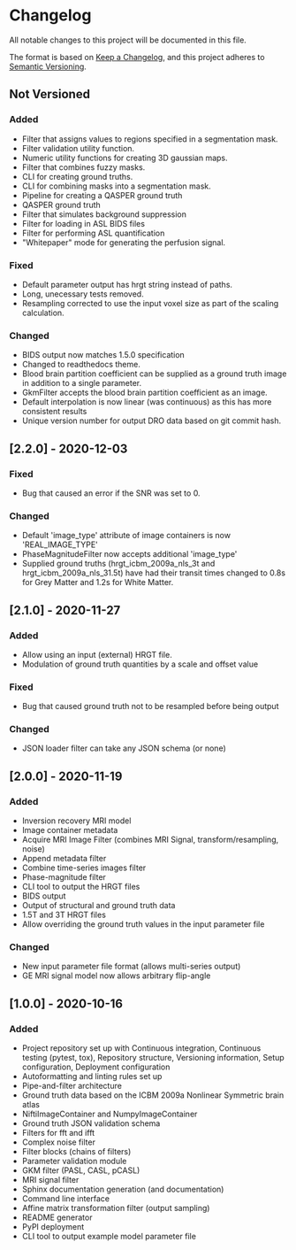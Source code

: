 # Changelog

All notable changes to this project will be documented in this file.

The format is based on [Keep a Changelog](https://keepachangelog.com/en/1.0.0/),
and this project adheres to [Semantic Versioning](https://semver.org/spec/v2.0.0.html).

## Not Versioned

### Added

- Filter that assigns values to regions specified in a segmentation mask.
- Filter validation utility function.
- Numeric utility functions for creating 3D gaussian maps.
- Filter that combines fuzzy masks.
- CLI for creating ground truths.
- CLI for combining masks into a segmentation mask.
- Pipeline for creating a QASPER ground truth
- QASPER ground truth
- Filter that simulates background suppression
- Filter for loading in ASL BIDS files
- Filter for performing ASL quantification
- "Whitepaper" mode for generating the perfusion signal.

### Fixed

- Default parameter output has hrgt string instead of paths.
- Long, unecessary tests removed.
- Resampling corrected to use the input voxel size as part of the
  scaling calculation.

### Changed

- BIDS output now matches 1.5.0 specification
- Changed to readthedocs theme.
- Blood brain partition coefficient can be supplied as a ground truth
  image in addition to a single parameter.
- GkmFilter accepts the blood brain partition coefficient as an image.
- Default interpolation is now linear (was continuous) as this has more
  consistent results
- Unique version number for output DRO data based on git commit hash.

## [2.2.0] - 2020-12-03

### Fixed

- Bug that caused an error if the SNR was set to 0.

### Changed

- Default 'image_type' attribute of image containers is now 'REAL_IMAGE_TYPE'
- PhaseMagnitudeFilter now accepts additional 'image_type'
- Supplied ground truths (hrgt_icbm_2009a_nls_3t and hrgt_icbm_2009a_nls_31.5t)
  have had their transit times changed to 0.8s for Grey Matter and 1.2s for
  White Matter.

## [2.1.0] - 2020-11-27

### Added

- Allow using an input (external) HRGT file.
- Modulation of ground truth quantities by a scale and offset value

### Fixed

- Bug that caused ground truth not to be resampled before being output

### Changed

- JSON loader filter can take any JSON schema (or none)

## [2.0.0] - 2020-11-19

### Added

- Inversion recovery MRI model
- Image container metadata
- Acquire MRI Image Filter (combines MRI Signal, transform/resampling, noise)
- Append metadata filter
- Combine time-series images filter
- Phase-magnitude filter
- CLI tool to output the HRGT files
- BIDS output
- Output of structural and ground truth data
- 1.5T and 3T HRGT files
- Allow overriding the ground truth values in the input parameter file

### Changed

- New input parameter file format (allows multi-series output)
- GE MRI signal model now allows arbitrary flip-angle

## [1.0.0] - 2020-10-16

### Added

- Project repository set up with Continuous integration,
  Continuous testing (pytest, tox), Repository structure,
  Versioning information, Setup configuration,
  Deployment configuration
- Autoformatting and linting rules set up
- Pipe-and-filter architecture
- Ground truth data based on the ICBM 2009a Nonlinear Symmetric brain atlas
- NiftiImageContainer and NumpyImageContainer
- Ground truth JSON validation schema
- Filters for fft and ifft
- Complex noise filter
- Filter blocks (chains of filters)
- Parameter validation module
- GKM filter (PASL, CASL, pCASL)
- MRI signal filter
- Sphinx documentation generation (and documentation)
- Command line interface
- Affine matrix transformation filter (output sampling)
- README generator
- PyPI deployment
- CLI tool to output example model parameter file
